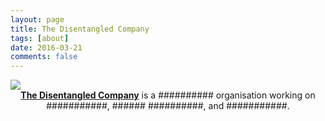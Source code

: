 ```yaml
---
layout: page
title: The Disentangled Company
tags: [about]
date: 2016-03-21
comments: false
---
```

<a href="{{ site.url }}">
<img src="{{ site.logo }}">
</a>

<center><a href="http://disentangled.github.io"><b>The Disentangled Company</b></a> is a ########## organisation working on ###########, ###### ##########, and  ###########.</center>
